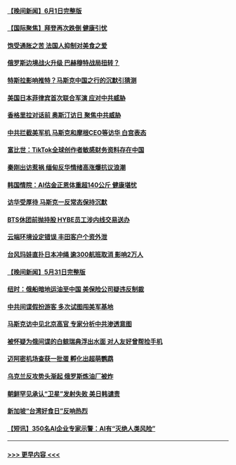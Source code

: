 #### [【晚间新闻】6月1日完整版](../pages/prog202/a103724298.md?t=06021543) 
#### [【国际聚焦】拜登再次跌倒 健康引忧](../pages/prog202/a103724293.md?t=06021543) 
#### [饱受通胀之苦 法国人抑制对美食之爱](../pages/prog202/a103724215.md?t=06021543) 
#### [俄罗斯边境战火升级 巴赫穆特战局扭转？](../pages/prog202/a103724212.md?t=06021543) 
#### [特斯拉影响推特？马斯克中国之行的沉默引猜测](../pages/prog202/a103724129.md?t=06021543) 
#### [美国日本菲律宾首次联合军演 应对中共威胁](../pages/prog202/a103724023.md?t=06021543) 
#### [香格里拉对话前 奥斯汀访日 聚焦中共威胁](../pages/prog202/a103724019.md?t=06021543) 
#### [中共拦截美军机 马斯克和摩根CEO等访华 白宫表态](../pages/prog202/a103724020.md?t=06021543) 
#### [富比世：TikTok全球创作者敏感财务资料存在中国](../pages/prog202/a103723917.md?t=06021543) 
#### [秦刚出访惹祸 缅甸反华情绪高涨爆抗议浪潮](../pages/prog202/a103723851.md?t=06021543) 
#### [韩国情院：AI估金正恩体重超140公斤 健康堪忧](../pages/prog202/a103723829.md?t=06021543) 
#### [访华受厚待 马斯克一反常态保持沉默](../pages/prog202/a103723841.md?t=06021543) 
#### [BTS休团前抛持股 HYBE员工涉内线交易送办](../pages/prog202/a103723809.md?t=06021543) 
#### [云端环境设定错误 丰田客户个资外泄](../pages/prog202/a103723765.md?t=06021543) 
#### [台风玛娃直扑日本冲绳 逾300航班取消 影响2万人](../pages/prog202/a103723737.md?t=06021543) 
#### [【晚间新闻】5月31日完整版](../pages/prog202/a103723612.md?t=06021543) 
#### [纽时：俄船暗地运油至中国 美保险公司疑违反制裁](../pages/prog202/a103723715.md?t=06021543) 
#### [中共间谍假扮游客 多次试图闯美军基地](../pages/prog202/a103723598.md?t=06021543) 
#### [马斯克访中见北京高官 专家分析中共渗透意图](../pages/prog202/a103723623.md?t=06021543) 
#### [被怀疑为俄间谍的白鲸瑞典浮出水面 对人友好曾帮捡手机](../pages/prog202/a103723461.md?t=06021543) 
#### [迈阿密机场查获一批蛋 孵化出超萌鹦鹉](../pages/prog202/a103723533.md?t=06021543) 
#### [乌克兰反攻势头渐起 俄罗斯炼油厂被炸](../pages/prog202/a103723527.md?t=06021543) 
#### [朝鲜罕见承认“卫星”发射失败 美日韩谴责](../pages/prog202/a103723528.md?t=06021543) 
#### [新加坡“台湾好食日”反响热烈](../pages/prog202/a103723323.md?t=06021543) 
#### [【短讯】350名AI企业专家示警：AI有“灭绝人类风险”](../pages/prog202/a103723345.md?t=06021543) 

----
#### [ >>> 更早内容 <<< ](../indexes/prog202-earlier.md)
